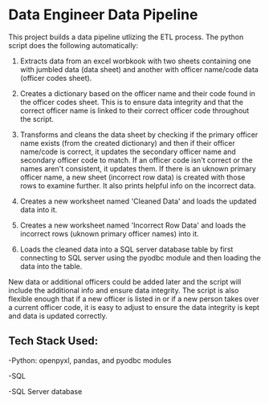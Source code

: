 # Data Engineer Data Pipeline

This project builds a data pipeline utlizing the ETL process. The python script does the following automatically:

1. Extracts data from an excel worbkook with two sheets containing one with jumbled data (data sheet) and another with officer name/code data (officer codes sheet).

2. Creates a dictionary based on the officer name and their code found in the officer codes sheet. This is to ensure data integrity and that the correct officer name is linked to their correct officer code throughout the script. 

3. Transforms and cleans the data sheet by checking if the primary officer name exists (from the created dictionary) and then if their officer name/code is correct, it updates the secondary officer name and secondary officer code to match. If an officer code isn't correct or the names aren't consistent, it updates them. If there is an uknown primary officer name, a new sheet (incorrect row data) is created with those rows to examine further. It also prints helpful info on the incorrect data. 

4. Creates a new worksheet named 'Cleaned Data' and loads the updated data into it.

5. Creates a new worksheet named 'Incorrect Row Data' and loads the incorrect rows (uknown primary officer names) into it.

6. Loads the cleaned data into a SQL server database table by first connecting to SQL server using the pyodbc module and then loading the data into the table. 

New data or additional officers could be added later and the script will include the additional info and ensure data integrity. 
The script is also flexible enough that if a new officer is listed in or if a new person takes over a current officer code, it is easy to adjust to ensure the data integrity is kept and data is updated correctly. 

## Tech Stack Used:
-Python: openpyxl, pandas, and pyodbc modules

-SQL

-SQL Server database
